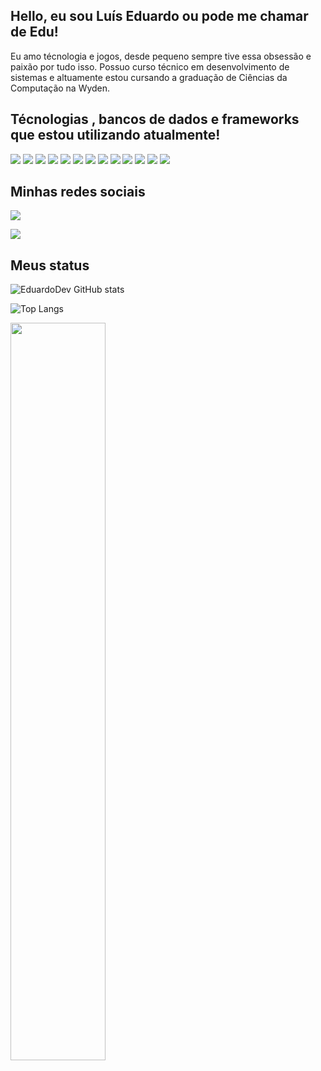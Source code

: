 ## Hello, eu sou Luís Eduardo ou pode me chamar de Edu!

Eu amo técnologia e jogos, desde pequeno sempre tive essa obsessão e paixão por tudo isso. Possuo curso técnico em desenvolvimento de sistemas e altuamente estou cursando a graduação de Ciências da Computação na Wyden.


## Técnologias , bancos de dados e frameworks que estou utilizando atualmente!
  

<div>

<img src="https://img.shields.io/badge/HTML5-E34F26?style=for-the-badge&logo=html5&logoColor=white">
<img src="https://img.shields.io/badge/CSS3-1572B6?style=for-the-badge&logo=css3&logoColor=white">

<img src="https://img.shields.io/badge/Bootstrap-563D7C?style=for-the-badge&logo=bootstrap&logoColor=white">
<img src="https://img.shields.io/badge/JavaScript-F7DF1E?style=for-the-badge&logo=javascript&logoColor=black">
<img src="https://img.shields.io/badge/TypeScript-007ACC?style=for-the-badge&logo=typescript&logoColor=white">
<img src="https://img.shields.io/badge/React-20232A?style=for-the-badge&logo=react&logoColor=61DAFB">
<img src="https://img.shields.io/badge/Node.js-43853D?style=for-the-badge&logo=node.js&logoColor=white">
<img src="https://img.shields.io/badge/MongoDB-4EA94B?style=for-the-badge&logo=mongodb&logoColor=white">
<img src="https://img.shields.io/badge/MySQL-005C84?style=for-the-badge&logo=mysql&logoColor=white">
<img src="https://img.shields.io/badge/Express.js-404D59?style=for-the-badge">
<img src="https://img.shields.io/badge/GitHub-100000?style=for-the-badge&logo=github&logoColor=white"> 
<img src="https://img.shields.io/badge/GIT-E44C30?style=for-the-badge&logo=git&logoColor=white">
<img src="https://img.shields.io/badge/firebase-a08021?style=for-the-badge&logo=firebase&logoColor=ffcd34">

</div>

## Minhas redes sociais

<div>

<a href="http://www.linkedin.com/in/luiseduardodevv" rel="nofollow"><img src="https://img.shields.io/badge/LinkedIn-0077B5?style=for-the-badge&logo=linkedin&logoColor=white"></a>

<a href="https://www.instagram.com/eduardodevv/" rel="nofollow"><img src="https://img.shields.io/badge/Instagram-E4405F?style=for-the-badge&logo=instagram&logoColor=white"></a>

</div>

## Meus status 
![EduardoDev GitHub stats](https://github-readme-stats.vercel.app/api?username=edusabi&show_icons=true&theme=radical)  
<div>

![Top Langs](https://github-readme-stats.vercel.app/api/top-langs/?username=edusabi&layout=compact)

<img width=55% align="center"  src="https://github-readme-streak-stats.herokuapp.com?user=edusabi&theme=radical&mode=weekly" />
</div>



